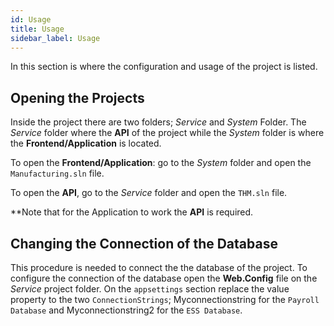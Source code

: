 ```yaml
---
id: Usage
title: Usage
sidebar_label: Usage
---
```

In this section is where the configuration and usage of the project is listed.

## Opening the Projects

Inside the project there are two folders; *Service* and *System* Folder. The *Service* folder where the **API** of the project while the *System* folder is where the **Frontend/Application** is located.

To open the **Frontend/Application**: go to the *System* folder and open the `Manufacturing.sln` file.  
            
To open the **API**, go to the *Service* folder and open the `THM.sln` file.


**Note that for the Application to work the **API** is required.  

## Changing the Connection of the Database

This procedure is needed to connect the the database of the project.
To configure the connection of the database open the **Web.Config** file on the *Service* project folder. On the `appsettings` section replace the value property to the two `ConnectionStrings`; Myconnectionstring for the `Payroll Database` and Myconnectionstring2 for the `ESS Database`.